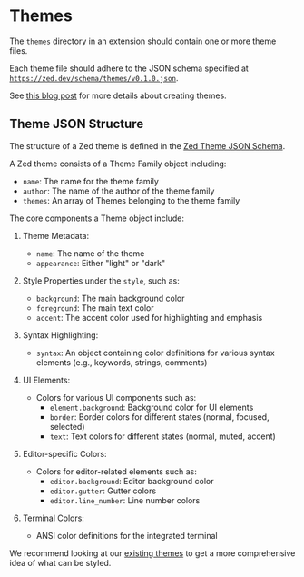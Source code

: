 # Themes

The `themes` directory in an extension should contain one or more theme files.

Each theme file should adhere to the JSON schema specified at [`https://zed.dev/schema/themes/v0.1.0.json`](https://zed.dev/schema/themes/v0.1.0.json).

See [this blog post](https://zed.dev/blog/user-themes-now-in-preview) for more details about creating themes.

## Theme JSON Structure

The structure of a Zed theme is defined in the [Zed Theme JSON Schema](https://zed.dev/schema/themes/v0.1.0.json).

A Zed theme consists of a Theme Family object including:

- `name`: The name for the theme family
- `author`: The name of the author of the theme family
- `themes`: An array of Themes belonging to the theme family

The core components a Theme object include:

1. Theme Metadata:

   - `name`: The name of the theme
   - `appearance`: Either "light" or "dark"

2. Style Properties under the `style`, such as:

   - `background`: The main background color
   - `foreground`: The main text color
   - `accent`: The accent color used for highlighting and emphasis

3. Syntax Highlighting:

   - `syntax`: An object containing color definitions for various syntax elements (e.g., keywords, strings, comments)

4. UI Elements:

   - Colors for various UI components such as:
     - `element.background`: Background color for UI elements
     - `border`: Border colors for different states (normal, focused, selected)
     - `text`: Text colors for different states (normal, muted, accent)

5. Editor-specific Colors:

   - Colors for editor-related elements such as:
     - `editor.background`: Editor background color
     - `editor.gutter`: Gutter colors
     - `editor.line_number`: Line number colors

6. Terminal Colors:
   - ANSI color definitions for the integrated terminal

We recommend looking at our [existing themes](https://github.com/zed-industries/zed/tree/main/assets/themes) to get a more comprehensive idea of what can be styled.
